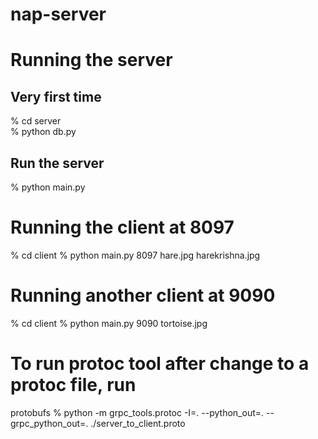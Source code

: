 # nap-server


# Running the server

## Very first time 

% cd server  
% python db.py


## Run the server

% python main.py   


# Running the client at 8097
% cd client
% python main.py 8097 hare.jpg harekrishna.jpg


# Running another client at 9090
% cd client
% python main.py 9090 tortoise.jpg 


# To run protoc tool after change to a protoc file, run
protobufs % python -m grpc_tools.protoc -I=. --python_out=. --grpc_python_out=. ./server_to_client.proto
